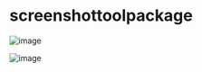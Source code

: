 # screenshottoolpackage


![image](https://github.com/user-attachments/assets/8ca8dd93-d5d7-4d59-8dcd-b66caaf1f073)



![image](https://github.com/user-attachments/assets/5d767c16-9f41-4849-b27c-cd94a7eb8ffc)
